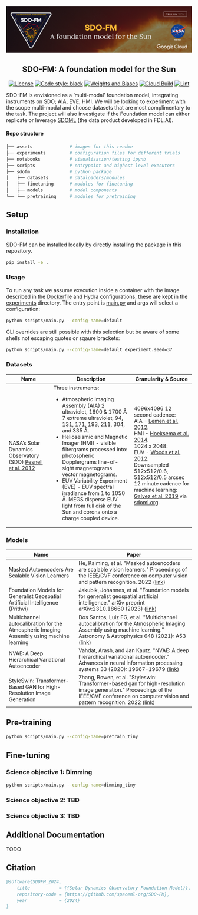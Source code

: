 [![SDOFM-Banner](assets/SDO-FM_Banner.png)](https://black.readthedocs.io/en/stable/)
<h2 align="center">SDO-FM: A foundation model for the Sun</h2>


<p align="center">
<a href="https://github.com/psf/black/blob/main/LICENSE"><img alt="License" src="https://img.shields.io/badge/licence-Anne%3F-8A2BE2.svg"></a>
<a href="https://github.com/psf/black"><img alt="Code style: black" src="https://img.shields.io/badge/code%20style-black-000000.svg"></a>
<a href="https://wandb.ai/fdlx/sdofm/"><img alt="Weights and Biases" src="https://img.shields.io/badge/Weights_&_Biases-FFCC33?style=flat&logo=WeightsAndBiases&logoColor=black"></a>
<a href="https://console.cloud.google.com/cloud-build/builds?project=sdo-fm-2024"><img alt="Cloud Build" src="https://img.shields.io/badge/cloud_build-blue.svg"></a>
<a href="https://github.com/spaceml-org/SDO-FM/actions/workflows/black.yml"><img alt="Lint" src="https://github.com/spaceml-org/SDO-FM/actions/workflows/black.yml/badge.svg?branch=main"></a>
</p>

SDO-FM is envisioned as a ‘multi-modal’ foundation model, integrating instruments on SDO; AIA, EVE, HMI. We will be looking to experiment with the scope multi-modal and choose datasets that are most complimentary to the task. The project will also investigate if the Foundation model can either replicate or leverage [SDOML](https://sdoml.org) (the data product developed in FDL.AI). 

#### Repo structure
```bash
├── assets              # images for this readme
├── experiments         # configuration files for different trials 
├── notebooks           # visualisation/testing ipynb
├── scripts             # entrypoint and highest level executors
├── sdofm               # python package
│   ├── datasets        # dataloaders/modules
│   ├── finetuning      # modules for finetuning
│   ├── models          # model components 
└── └── pretraining     # modules for pretraining
```

## Setup
### Installation
SDO-FM can be installed locally by directly installing the package in this repository.
```bash
pip install -e .
```

### Usage
To run any task we assume execution inside a container with the image described in the [Dockerfile](Dockerfile) and Hydra configurations, these are kept in the [experiments](experiments) directory. The entry point is [main.py](scripts/main.py) and args will select a configuration:
```bash
python scripts/main.py --config-name=default
```
CLI overrides are still possible with this selection but be aware of some shells not escaping quotes or sqaure brackets:
```bash
python scripts/main.py --config-name=default experiment.seed=37
```

### Datasets

| Name 	| Description 	| Granularity & Source 	|
|---	|---	|---	|
|  NASA’s Solar Dynamics Observatory (SDO) [Pesnell et al. 2012](https://ui.adsabs.harvard.edu/link_gateway/2012SoPh..275....3P/doi:10.1007/s11207-011-9841-3)  | Three instruments:<br><ul><li>Atmospheric Imaging Assembly (AIA) 2 ultraviolet, 1600 & 1700 Å 7 extreme ultraviolet, 94, 131, 171, 193, 211, 304, and 335 Å.</li><li>Helioseismic and Magnetic Imager (HMI) - visible filtergrams processed into: photospheric Dopplergrams line-of-sight magnetograms vector magnetograms.</li><li>EUV Variability Experiment (EVE) - EUV spectral irradiance from 1 to 1050 Å. MEGS disperse EUV light from full disk of the Sun and corona onto a charge coupled device.</li></ul> | 4096x4096 12 second cadence:<br>AIA - [Lemen et al. 2012](https://ui.adsabs.harvard.edu/link_gateway/2012SoPh..275...17L/doi:10.1007/s11207-011-9776-8).<br>HMI - [Hoeksema et al. 2014](https://ui.adsabs.harvard.edu/link_gateway/2014SoPh..289.3483H/doi:10.1007/s11207-014-0516-8).<br>1024 x 2048: <br>EUV - [Woods et al. 2012](https://ui.adsabs.harvard.edu/link_gateway/2012SoPh..275..115W/doi:10.1007/s11207-009-9487-6).<br>Downsampled 512x512/0.6, 512x512/0.5 arcsec 12 minute cadence for machine learning: [Galvez et al. 2019](https://iopscience.iop.org/article/10.3847/1538-4365/ab1005) via [sdoml.org](sdoml.org). |

### Models
| Name 	| Paper	|
|---	|---	|
| Masked Autoencoders Are Scalable Vision Learners 	| He, Kaiming, et al. "Masked autoencoders are scalable vision learners." Proceedings of the IEEE/CVF conference on computer vision and pattern recognition. 2022 ([link](https://openaccess.thecvf.com/content/CVPR2022/papers/He_Masked_Autoencoders_Are_Scalable_Vision_Learners_CVPR_2022_paper.pdf))	|
| Foundation Models for Generalist Geospatial Artificial Intelligence (Prithvi) 	| Jakubik, Johannes, et al. "Foundation models for generalist geospatial artificial intelligence." arXiv preprint arXiv:2310.18660 (2023) ([link](https://arxiv.org/pdf/2310.18660.pdf)) 	|
| Multichannel autocalibration for the Atmospheric Imaging Assembly using machine learning 	| Dos Santos, Luiz FG, et al. "Multichannel autocalibration for the Atmospheric Imaging Assembly using machine learning." Astronomy & Astrophysics 648 (2021): A53 ([link](https://www.aanda.org/articles/aa/full_html/2021/04/aa40051-20/aa40051-20.html)) 	|
| NVAE: A Deep Hierarchical Variational Autoencoder 	| Vahdat, Arash, and Jan Kautz. "NVAE: A deep hierarchical variational autoencoder." Advances in neural information processing systems 33 (2020): 19667-19679 ([link](https://arxiv.org/abs/2007.03898))    |
| StyleSwin: Transformer-Based GAN for High-Resolution Image Generation | Zhang, Bowen, et al. "Styleswin: Transformer-based gan for high-resolution image generation." Proceedings of the IEEE/CVF conference on computer vision and pattern recognition. 2022 ([link](https://openaccess.thecvf.com/content/CVPR2022/html/Zhang_StyleSwin_Transformer-Based_GAN_for_High-Resolution_Image_Generation_CVPR_2022_paper.html)) |

## Pre-training
```bash
python scripts/main.py --config-name=pretrain_tiny
```


## Fine-tuning
### Science objective 1: Dimming
```bash
python scripts/main.py --config-name=dimming_tiny
```
### Science objective 2: TBD
### Science objective 3: TBD


## Additional Documentation
TODO

## Citation 
```bib
@software{SDOFM_2024,
    title           = {{Solar Dynamics Observatory Foundation Model}},
    repository-code = {https://github.com/spaceml-org/SDO-FM},
    year            = {2024}
}
```
